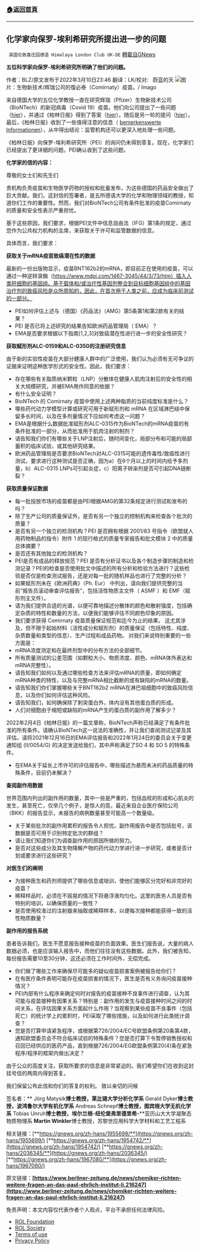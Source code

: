 ###  [:house:返回首頁](https://github.com/ourhimalayas/txt)
---


## 化学家向保罗-埃利希研究所提出进一步的问题
` 英国伦敦喜庄园德语 Himalaya London Club UK-DE` [轉載自GNews](https://gnews.org/zh-hans/2155911/)

**五位科学家向保罗-埃利希研究所明确了他们的问题。**

作者：BLZ/原文发布于2022年3月10日23:46
翻译：LK/校对:   蔚蓝的天
![](https://assets.gnews.org/wp-content/uploads/2022/02/pasted-image-2.jpg)图片：生物新技术/辉瑞公司的復必泰（Comirnaty）疫苗。/ Imago

来自德国大学的五位化学教授一直在研究辉瑞（Pfizer）生物新技术公司（BioNTech）的新冠病毒（Covid 19）疫苗。他们向公司提出了一些问题（[hier](https://www.berliner-zeitung.de/news/chemiker-zu-impfstoff-woher-kommt-der-grauton-li.208305)），并通过《柏林日报》得到了答案（[hier](https://www.berliner-zeitung.de/politik-gesellschaft/biontech-antwortet-zu-impfstoff-eindruck-einer-leichten-faerbung-normal-li.208786)）。随后是另一轮的提问（[hier](https://www.berliner-zeitung.de/gesundheit-oekologie/chemiker-an-biontech-diese-antwort-finden-wir-etwas-irritierend-li.209451)）。最后，《柏林日报》收到了一些值得注意的信息（ [bemerkenswerte Informationen](https://www.berliner-zeitung.de/welt-nationen/biontech-keine-chargenspezifischen-nebenwirkungen-bekannt-li.209996)），从中得出结论：监管机构还可以更深入地处理一些问题。

《柏林日报》向保罗-埃利希研究所（PEI）的询问仍未得到答复。现在，化学家们已经提出了更详细的问题。PEI确认收到了这些问题。

**化学家的信的内容：**

尊敬的女士们和先生们

贵机构负责疫苗和生物医学药物的授权和批量发布，为这些德国的药品安全做出了巨大贡献。我们，这封信的签署者，是五所德语大学的化学和物理领域的教授，知道你们工作的重要性。然而，我们对BioNTech公司有条件批准的疫苗Comirnaty的质量和安全性表示严重担忧。

基于这些原因，我们要求，根据PEI文件中信息自由法（IFG）第1条的规定，通过您作为公共权力机构的主席，来获取关于许可和监管数据的信息。

具体而言，我们要求：

**获取关于mRNA疫苗致癌潜在性的数据**

最新的一份出版物显示，疫苗BNT162b2的mRNA，即目前正在使用的疫苗，可以通过一种逆转录酶（https://www.mdpi.com/1467-3045/44/3/73/htm）插入人类肝细胞的基因组。基于载体和/或治疗性基因剂整合到目标细胞基因组中的基因治疗剂的致癌风险是众所周知的，因此，在首次用于人类之前，应成为临床前测试的一部分。

- PEI如何评估上述与（德国）《药品法》（AMG）第5条第1和第2款有关的结果？
- PEI 是否已将上述研究的结果告知欧洲药品管理局（ EMA）？
- EMA是否要求根据以下指南[1,2,3]对致癌潜在性进行进一步的安全性研究？


**获取赋形剂ALC-0159和ALC-0350的注册研究信息**

由于新的实验性疫苗在大部分健康人群中的广泛使用，我们认为必须有无可争议的证据来证明这种医学形式的安全性。因此，我们要求：

- 存在哪些有关脂质纳米颗粒（LNP）分散体在健康人肌肉注射后的安全性的相关大规模研究，并被EMA用作同意的依据？
- 有什么安全证明？
- BioNTech 的 Comirnaty 疫苗中使用上述两种脂质的当前纯度标准是什么？
- 哪些药代动力学模型计算或研究可用于新赋形剂和 mRNA 在区域淋巴结中保留多长时间，以及在多剂量情况下应如何考虑这一问题？
- EMA是根据什么数据批准赋形剂ALC-0315作为BioNTech的mRNA疫苗的有条件批准的一部分，从而批准用于肌肉注射的制剂？
- 请告知我们你们有哪些关于LNP注射后，随时间变化，局部分布和可能的局部蓄积的临床试验，或其他研究结果。
- 欧洲药品管理局是否要求BioNTech对ALC-0315可能的遗传毒性/致癌性进行测试，要求进行这种测试是否正确，因为a）在6个月以上的时间内给予多剂量，b）ALC-0315 LNPs可引起炎症，c）阳离子转染剂是否可引起DNA链断裂？


**获取质量保证数据**

- 每一批投放市场的疫苗都是由PEI根据AMG的第32条规定进行测试和发布的吗？
- 除了生产公司的质量保证外，是否有另一个独立的控制机构来检查各个批次的质量？
- 是否有另一个独立的检测机构？PEI 是否拥有根据 2001/83 号指令（欧盟就人用药物制品的指令）附件 1 的现行格式的质量专家报告和批文模块 2 中的质量总体摘要？
- 是否还有其他独立的检测机构？
- PEI是否有成品的释放规范？PEI 是否有分析证书以及各个制造步骤的制造和检测记录？PEI的检查是否使用批文中描述的所有分析和检验方法进行？这些检验是否仅是检查测试报告，还是对每一批的随机样品也进行了完整的分析？
- 如果赋形剂未在《欧洲药典》（Ph. Eur） 中列出，请向我们提供完整的当前“报告员滚动审查评估报告”，包括活性物质主文件（ ASMF ）和 EMF（赋形剂主文件）。
- 请为我们提供合适的光谱，以便可靠地描述分散体的颜色和散射强度，包括确定杂质的特性和数量的方法，以便我们能够评估不同颜色印象的原因。
- 我们要求获得 Comirnaty 疫苗质量保证规范和迄今为止的结果。 这尤其涉及，但不限于起始材料（活性成分和赋形剂）的质量保证（包括特性、纯度、杂质数量和类型的信息）、生产过程和成品药物。 对我们来说特别重要的一些方面是：
- mRNA浓度测定和在最终剂型中的分布方法的全部细节。
- 所有质量测试的公差范围（如颗粒大小、物质浓度、颜色、mRNA体外表达和mRNA完整性）。
- 请告知我们如何以及通过哪些检查方法来评估mRNA的质量，即如何确定mRNA种类的特性，以及与完整mRNA相比截断的或有缺陷的mRNA的数量。
- 请告知我们你们掌握哪些关于BNT162b2 mRNA在淋巴祖细胞中的致癌风险信息，以及你们如何评估这种风险。
- 请告知我们，如何确保除了刺突蛋白外，体内没有其他蛋白质的形成。
- 人们对细胞由于缩短或缺陷的mRNA产生的蛋白质的副作用了解多少？


2022年2月4日《柏林日报》的一篇文章称，BioNTech声称已经满足了有条件批准的所有条件。请确认BioNTech这一说法的准确性，并让我们查阅测试记录及其评估。请将2021年12月16日的EMA评估报告和2022年1月24日的委员会关于变更通知组 (II/0054/G) 的决定发送给我们，其中声称满足了SO 4 和 SO 5 的特殊条件。

- 在EMA关于延长上市许可的评估报告中，哪些描述为悬而未决的药品质量的特殊条件，目前仍未解决？


**查阅副作用数据**

世界范围内列出的副作用的数量，其中一些是严重的，包括血栓的形成和心肌炎的发生，甚至死亡，仅举几个例子，是惊人的高，最近来自企业医疗保险公司（BKK）的报告显示，未报告的病例数量甚至可能高一个数量级。

- 关于某些批次的副作用累积的报告令人担忧。副作用报告中是否包括批号，该数据是否可用于识别特定批次的群组？
- 请让我们知道你们为调查副作用的原因所做的努力。
- 是否对这些成分及其生物降解产物的药代动力学进行进一步研究，或者是否计划或要求进行这些研究？


**对医生们的阐明**

- 为接种医生和药剂师提供了哪些信息或培训，使他们能够区分完好和非完好的疫苗？
- 稀释样品时，必须在不摇晃的情况下将悬浮液均匀化。这里的医务人员是否有特别的培训，以确保质量的一致性？
- 是否使用校准过的注射器来抽取或稀释样本，以便每次接种都能获得一致的活性物质数量？


**副作用的报告系统**

患者告诉我们，医生不愿意报告接种疫苗的负面效果。医生们报告说，大量的病人数据必须，也是应该输入报告中，而他们往往没有这些数据。此外，我们被告知，每份报告需要10至30分钟，这还必须在工作时间外，无偿完成。

- 你们做了哪些工作来确保尽可能多的疑似疫苗损害案例被报告给你们？
- 在有医疗条件表明可能存在疫苗损害的情况下，医生是否有义务询问疫苗接种情况？
- PEI内部有什么程序来确定何时对报告的疫苗接种不良事件进行调查，认为其可能与疫苗接种有因果关系？特别是：副作用的发生与疫苗接种时间之间的时间关系，在评估因果关系方面起什么作用？当观察到某些疫苗不良事件（包括死亡）的统计学上的累积时，PEI采取了哪些措施，以及如何进行此类统计调查？
- 您是否打算申请紧急程序，或根据第726/2004/EC号欧盟条例第20条第4款，通知欧盟委员会不符合临床试验的特殊条件？您是否打算下令暂停销售授权和召回已经供应的医药产品，直到根据726/2004/EG欧盟条例第20(4)条在紧急程序/程序的框架内做出决定？


由于公众的高度关注，获取所要求的信息是非常紧迫的。我们希望你们在收到这封挂号信的两周内得到答复。

我们保留公布此信和你们的答复的权利。
致以亲切的问候

签名者：**
Jörg Matysik**博士教授，莱比锡大学分析化学系**
Gerald Dyker**博士教授，波鸿鲁尔大学有机化学系**
Andreas Schnepf**博士教授，图宾根大学无机化学系**
Tobias Unruh**博士教授，埃尔兰根**–**纽伦堡弗里德里希**–**亚历山大大学凝聚态物质物理系
**Martin Winkler**博士教授，苏黎世应用科学大学材料和工艺工程系

相关链接：[**https://gnews.org/zh-hans/1955699/**](https://gnews.org/zh-hans/1955699/)
[**https://gnews.org/zh-hans/1954742/**](https://gnews.org/zh-hans/1954742/)
[**https://gnews.org/zh-hans/2036345/**](https://gnews.org/zh-hans/2036345/)
[**https://gnews.org/zh-hans/1967080/**](https://gnews.org/zh-hans/1967080/)

原文链接：**[https://www.berliner-zeitung.de/news/chemiker-richten-weitere-fragen-an-das-paul-ehrlich-institut-li.216247](https://www.berliner-zeitung.de/news/chemiker-richten-weitere-fragen-an-das-paul-ehrlich-institut-li.216247)**

 

免责声明：本文内容仅代表作者个人观点，平台不承担任何法律风险。

- [ROL Foundation](https://rolfoundation.org/)
- [ROL Society](https://rolsociety.org/)
- [Terms of use](https://gnews.org/terms-of-use-3/)
- [Privacy Policy](https://gnews.org/privacy-policy/)
